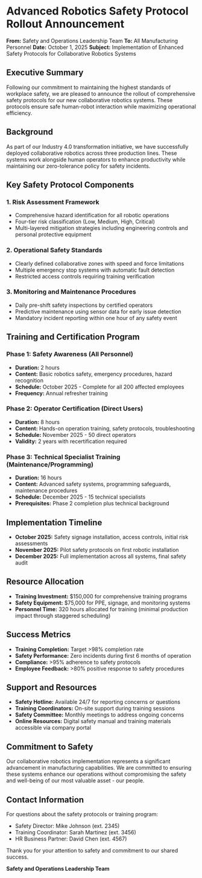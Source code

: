 # Advanced Robotics Safety Protocol Rollout Announcement

**From:** Safety and Operations Leadership Team
**To:** All Manufacturing Personnel
**Date:** October 1, 2025
**Subject:** Implementation of Enhanced Safety Protocols for Collaborative Robotics Systems

## Executive Summary

Following our commitment to maintaining the highest standards of workplace safety, we are pleased to announce the rollout of comprehensive safety protocols for our new collaborative robotics systems. These protocols ensure safe human-robot interaction while maximizing operational efficiency.

## Background

As part of our Industry 4.0 transformation initiative, we have successfully deployed collaborative robotics across three production lines. These systems work alongside human operators to enhance productivity while maintaining our zero-tolerance policy for safety incidents.

## Key Safety Protocol Components

### 1. Risk Assessment Framework
- Comprehensive hazard identification for all robotic operations
- Four-tier risk classification (Low, Medium, High, Critical)
- Multi-layered mitigation strategies including engineering controls and personal protective equipment

### 2. Operational Safety Standards
- Clearly defined collaborative zones with speed and force limitations
- Multiple emergency stop systems with automatic fault detection
- Restricted access controls requiring training verification

### 3. Monitoring and Maintenance Procedures
- Daily pre-shift safety inspections by certified operators
- Predictive maintenance using sensor data for early issue detection
- Mandatory incident reporting within one hour of any safety event

## Training and Certification Program

### Phase 1: Safety Awareness (All Personnel)
- **Duration:** 2 hours
- **Content:** Basic robotics safety, emergency procedures, hazard recognition
- **Schedule:** October 2025 - Complete for all 200 affected employees
- **Frequency:** Annual refresher training

### Phase 2: Operator Certification (Direct Users)
- **Duration:** 8 hours
- **Content:** Hands-on operation training, safety protocols, troubleshooting
- **Schedule:** November 2025 - 50 direct operators
- **Validity:** 2 years with recertification required

### Phase 3: Technical Specialist Training (Maintenance/Programming)
- **Duration:** 16 hours
- **Content:** Advanced safety systems, programming safeguards, maintenance procedures
- **Schedule:** December 2025 - 15 technical specialists
- **Prerequisites:** Phase 2 completion plus technical background

## Implementation Timeline

- **October 2025:** Safety signage installation, access controls, initial risk assessments
- **November 2025:** Pilot safety protocols on first robotic installation
- **December 2025:** Full implementation across all systems, final safety audit

## Resource Allocation

- **Training Investment:** $150,000 for comprehensive training programs
- **Safety Equipment:** $75,000 for PPE, signage, and monitoring systems
- **Personnel Time:** 320 hours allocated for training (minimal production impact through staggered scheduling)

## Success Metrics

- **Training Completion:** Target >98% completion rate
- **Safety Performance:** Zero incidents during first 6 months of operation
- **Compliance:** >95% adherence to safety protocols
- **Employee Feedback:** >80% positive response to safety procedures

## Support and Resources

- **Safety Hotline:** Available 24/7 for reporting concerns or questions
- **Training Coordinators:** On-site support during training sessions
- **Safety Committee:** Monthly meetings to address ongoing concerns
- **Online Resources:** Digital safety manual and training materials accessible via company portal

## Commitment to Safety

Our collaborative robotics implementation represents a significant advancement in manufacturing capabilities. We are committed to ensuring these systems enhance our operations without compromising the safety and well-being of our most valuable asset - our people.

## Contact Information

For questions about the safety protocols or training program:
- Safety Director: Mike Johnson (ext. 2345)
- Training Coordinator: Sarah Martinez (ext. 3456)
- HR Business Partner: David Chen (ext. 4567)

Thank you for your attention to safety and commitment to our shared success.

**Safety and Operations Leadership Team**
